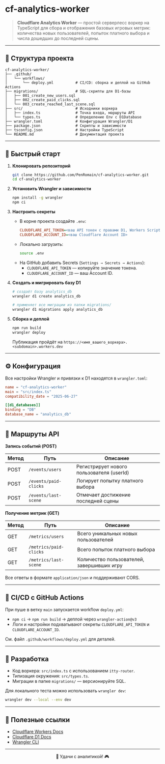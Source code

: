 # cf-analytics-worker

> **Cloudflare Analytics Worker** — простой серверлесс воркер на TypeScript для сбора и отображения базовых игровых метрик: количества новых пользователей, попыток платного выбора и числа дошедших до последней сцены.

---

## 📁 Структура проекта

```
cf-analytics-worker/
├── .github/
│   └── workflows/
│       └── deploy.yml          # CI/CD: сборка и деплой на GitHub Actions
├── migrations/                 # SQL-скрипты для D1-базы
│   ├── 001_create_new_users.sql
│   ├── 002_create_paid_clicks.sql
│   └── 003_create_reached_last_scene.sql
├── src/                        # Исходники воркера
│   ├── index.ts                # Точка входа, маршруты API
│   └── types.ts                # Определение Env с D1Database
├── wrangler.toml               # Конфигурация Wrangler/D1
├── package.json                # Скрипты и зависимости
├── tsconfig.json               # Настройки TypeScript
└── README.md                   # Документация проекта
```

---

## 🚀 Быстрый старт

1. **Клонировать репозиторий**

   ```bash
   git clone https://github.com/PenRomain/cf-analytics-worker.git
   cd cf-analytics-worker
   ```

2. **Установить Wrangler и зависимости**

   ```bash
   npm install -g wrangler
   npm ci
   ```

3. **Настроить секреты**
   - В корне проекта создайте `.env`:
     ```ini
     CLOUDFLARE_API_TOKEN=<ваш API токен с правами D1, Workers Script>
     CLOUDFLARE_ACCOUNT_ID=<ваш Cloudflare Account ID>
     ```
   - Локально загрузить:
     ```bash
     source .env
     ```
   - На GitHub добавить Secrets (`Settings → Secrets → Actions`):
     - `CLOUDFLARE_API_TOKEN` — копируйте значение токена.
     - `CLOUDFLARE_ACCOUNT_ID` — ваш Account ID.

4. **Создать и мигрировать базу D1**

   ```bash
   # создаёт базу analytics_db
   wrangler d1 create analytics_db

   # применяет все миграции из папки migrations/
   wrangler d1 migrations apply analytics_db
   ```

5. **Сборка и деплой**
   ```bash
   npm run build
   wrangler deploy
   ```
   Публикация пройдёт на `https://<имя_вашего_воркера>.<subdomain>.workers.dev`

---

## ⚙️ Конфигурация

Все настройки Wrangler и привязки к D1 находятся в `wrangler.toml`:

```toml
name = "cf-analytics-worker"
main = "src/index.ts"
compatibility_date = "2025-06-27"

[[d1_databases]]
binding = "DB"
database_name = "analytics_db"
```

---

## 🎯 Маршруты API

**Запись событий (POST)**

| Метод | Путь                  | Описание                                  |
| ----- | --------------------- | ----------------------------------------- |
| POST  | `/events/users`       | Регистрирует нового пользователя (userId) |
| POST  | `/events/paid-clicks` | Логирует попытку платного выбора          |
| POST  | `/events/last-scene`  | Отмечает достижение последней сцены       |

**Получение метрик (GET)**

| Метод | Путь                   | Описание                                   |
| ----- | ---------------------- | ------------------------------------------ |
| GET   | `/metrics/users`       | Всего уникальных новых пользователей       |
| GET   | `/metrics/paid-clicks` | Всего попыток платного выбора              |
| GET   | `/metrics/last-scene`  | Количество пользователей, завершивших игру |

Все ответы в формате `application/json` и поддерживают CORS.

---

## 🔁 CI/CD с GitHub Actions

При пуше в ветку `main` запускается workflow `deploy.yml`:

- `npm ci` → `npm run build` → деплой через `wrangler-action@v3`
- Логи и настройки подхватывают секреты `CLOUDFLARE_API_TOKEN` и `CLOUDFLARE_ACCOUNT_ID`.

См. файл `.github/workflows/deploy.yml` для деталей.

---

## 🔧 Разработка

- Код воркера: `src/index.ts` с использованием `itty-router`.
- Типизация окружения: `src/types.ts`.
- Миграции в папке `migrations/` — версионируйте SQL.

Для локального теста можно использовать `wrangler dev`:

```bash
wrangler dev --local --env dev
```

---

## 📖 Полезные ссылки

- [Cloudflare Workers Docs](https://developers.cloudflare.com/workers/)
- [Cloudflare D1 Docs](https://developers.cloudflare.com/d1/)
- [Wrangler CLI](https://developers.cloudflare.com/workers/wrangler)

---

<div align="center">🚀 Удачи с аналитикой! 🎮</div>
